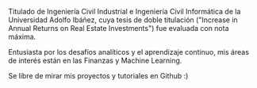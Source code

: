 Titulado de Ingeniería Civil Industrial e Ingeniería Civil Informática de la Universidad Adolfo Ibáñez, cuya tesis de doble titulación ("Increase in Annual Returns on Real Estate Investments") fue evaluada con nota máxima.

Entusiasta por los desafíos analíticos y el aprendizaje continuo, mis áreas de interés están en las Finanzas y Machine Learning. 

Se libre de mirar mis proyectos y tutoriales en Github :)
